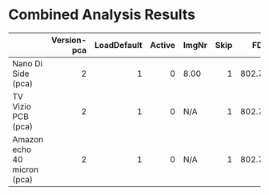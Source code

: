 # Combined Analysis Results

|                             |   Version-pca |   LoadDefault |   Active | ImgNr   |   Skip |    FDD |    FOD |   Magnification |   VoxelSizeX |   VoxelSizeY |   CalibValue |     cx |     cy |   DetectorRot |   Tilt |   Old_CalibValue |   Type |   NumberImages |   StartImg |   RotationSector |   NoRotation |   EstimatedTime |   RemainingTime |   ScanTimeCmpl |   NrImgDone |   NrImgCmplScan |   RefDriveEnabled |   SkipForNewInterval |   SkipAcc |   FreeRayFactor |   Wnd_L |   Wnd_T |   Wnd_R |   Wnd_B |   Level |   EnableTiles |   Start |   NumTiles |   Interval |   Overlap |   AdjustImg |   SingleImgX |   Averaging |   Top |   Left |   Bottom |   Right |   DimX |   DimY |   Rotation |   FreeRay |   SwBin |   AddSwBin |   Enable |   Counter |   MaxTimes |   TimeTrigOn |   kV |   Time |   MGainPoints |   Avg |   EnableAutoAcq |   Mode | Amplitude   | Step   |   InitTimeOut |   PixelsizeX |   PixelsizeY |   NrPixelsX |   NrPixelsY |   Timing |   TimingVal |   Binning |   BitPP |   CameraGain |   SatValue |   SatPixNrLimit |   ComPort |   ID |   InitTimeout |   Voltage |   Current |   FocalSpotSize |   Collimation |   WaitTime |   WaitForStable |   FocDistX |   FocDistY |   SpinStepkV |   SpinStepuA |   Macro |   RestrictNumSpots |   PreWarning |   MinGainCurrent |   JoyDriveDoorOpen |   SecPosSample |   MinSampleDetPos |   EnableKeyboardJoy |   KeyJoyVelocityFactor |   LoadPos |   AcqPos |   XSample |   YSample |   ZSample |   RSample |   XDetector | BHC_Param   |
|:----------------------------|--------------:|--------------:|---------:|:--------|-------:|-------:|-------:|----------------:|-------------:|-------------:|-------------:|-------:|-------:|--------------:|-------:|-----------------:|-------:|---------------:|-----------:|-----------------:|-------------:|----------------:|----------------:|---------------:|------------:|----------------:|------------------:|---------------------:|----------:|----------------:|--------:|--------:|--------:|--------:|--------:|--------------:|--------:|-----------:|-----------:|----------:|------------:|-------------:|------------:|------:|-------:|---------:|--------:|-------:|-------:|-----------:|----------:|--------:|-----------:|---------:|----------:|-----------:|-------------:|-----:|-------:|--------------:|------:|----------------:|-------:|:------------|:-------|--------------:|-------------:|-------------:|------------:|------------:|---------:|------------:|----------:|--------:|-------------:|-----------:|----------------:|----------:|-----:|--------------:|----------:|----------:|----------------:|--------------:|-----------:|----------------:|-----------:|-----------:|-------------:|-------------:|--------:|-------------------:|-------------:|-----------------:|-------------------:|---------------:|------------------:|--------------------:|-----------------------:|----------:|---------:|----------:|----------:|----------:|----------:|------------:|:------------|
| Nano Di Side (pca)          |             2 |             1 |        0 | 8.00    |      1 | 802.78 | 105.87 |            7.58 |         0.03 |         0.03 |        -9.4  |  549.5 |  949.5 |             0 |      0 |                0 |      0 |             18 |       1201 |              360 |            0 |               0 |            1200 |           1200 |        1201 |            1201 |                 0 |                   25 |         1 |               1 |       0 |       0 |      10 |      10 |    5359 |             1 |       0 |          1 |          1 |         9 |           1 |         1110 |           2 |    62 |    457 |     1961 |    1566 |   1100 |   1900 |          0 |      5359 |       1 |          0 |        1 |         0 |         10 |            0 |  195 |     60 |             3 |     3 |               1 |      0 | 5.00        | 1.00   |         60000 |          0.2 |          0.2 |        2024 |        2024 |        1 |       200.1 |         0 |      16 |            2 |      15563 |            4096 |         0 | 2476 |          8000 |       190 |       130 |            24.7 |            -1 |       1000 |           20000 |          0 |          0 |           10 |           10 |       0 |                  0 |            0 |               10 |                  0 |            250 |               300 |                   0 |                   0.25 |         0 |        0 |         0 |     69.67 |    105.87 |         0 |           0 | N/A         |
| TV Vizio PCB (pca)          |             2 |             1 |        0 | N/A     |      1 | 802.78 | 436.72 |            1.84 |         0.11 |         0.11 |        -0.92 | 1011.5 | 1011.5 |             0 |      0 |                0 |      0 |             18 |       2801 |              360 |            0 |               0 |            2800 |           2800 |        2801 |            2801 |                 0 |                   25 |         1 |               1 |       0 |       0 |      10 |      10 |    7854 |             1 |       0 |          1 |         60 |         9 |           1 |         2024 |           2 |     0 |      0 |     2023 |    2023 |   2024 |   2024 |          0 |      7993 |       1 |          0 |        0 |         0 |         10 |            0 |  225 |     60 |             3 |     4 |               1 |      0 | N/A         | N/A    |         60000 |          0.2 |          0.2 |        2024 |        2024 |        3 |       333.1 |         0 |      16 |            1 |      15563 |            4096 |         0 | 2476 |          8000 |       220 |       450 |            99   |            -1 |       1000 |           20000 |          0 |          0 |           10 |           10 |       0 |                  0 |            0 |               10 |                  0 |            250 |               300 |                   0 |                   0.25 |         0 |        0 |         0 |    158    |    436.72 |         0 |           0 | 7.00        |
| Amazon echo 40 micron (pca) |             2 |             1 |        0 | N/A     |      1 | 802.78 | 163.19 |            4.92 |         0.04 |         0.04 |        -1.23 | 1011.5 | 1011.5 |             0 |      0 |                0 |      0 |             18 |       1801 |              360 |            0 |               0 |            1800 |           1800 |        1801 |            1801 |                 0 |                   25 |         1 |               1 |       0 |       0 |      10 |      10 |    5852 |             1 |       0 |          1 |         60 |         9 |           1 |         2024 |           2 |     0 |      0 |     2023 |    2023 |   2024 |   2024 |          0 |      5909 |       1 |          0 |        0 |         0 |         10 |            0 |  205 |     60 |             3 |     4 |               1 |      0 | N/A         | N/A    |         60000 |          0.2 |          0.2 |        2024 |        2024 |        3 |       333.1 |         0 |      16 |            2 |      15563 |            4096 |         0 | 2476 |          8000 |       200 |       200 |            40   |            -1 |       1000 |           20000 |          0 |          0 |           10 |           10 |       0 |                  0 |            0 |               10 |                  0 |            250 |               300 |                   0 |                   0.25 |         0 |        0 |         0 |    198.3  |    163.19 |         0 |           0 | N/A         |